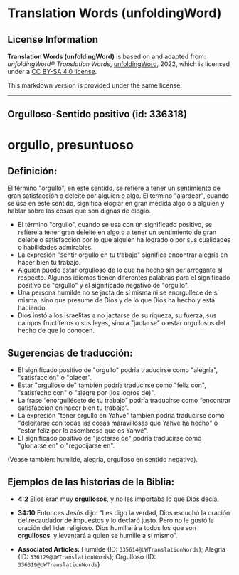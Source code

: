 # Translation Words (unfoldingWord)

## License Information

**Translation Words (unfoldingWord)** is based on and adapted from: _unfoldingWord® Translation Words_, [unfoldingWord](https://unfoldingword.org/utw), 2022, which is licensed under a [CC BY-SA 4.0 license](https://creativecommons.org/licenses/by-sa/4.0/legalcode.en).

This markdown version is provided under the same license.



--------------------------------

## Orgulloso-Sentido positivo (id: 336318)

orgullo, presuntuoso
====================

Definición:
-----------

El término "orgullo", en este sentido, se refiere a tener un sentimiento de gran satisfacción o deleite por alguien o algo. El término "alardear", cuando se usa en este sentido, significa elogiar en gran medida algo o a alguien y hablar sobre las cosas que son dignas de elogio.

* El término "orgullo", cuando se usa con un significado positivo, se refiere a tener gran deleite en algo o a tener un sentimiento de gran deleite o satisfacción por lo que alguien ha logrado o por sus cualidades o habilidades admirables.
* La expresión "sentir orgullo en tu trabajo" significa encontrar alegría en hacer bien tu trabajo.
* Alguien puede estar orgulloso de lo que ha hecho sin ser arrogante al respecto. Algunos idiomas tienen diferentes palabras para el significado positivo de "orgullo" y el significado negativo de "orgullo".
* Una persona humilde no se jacta de sí misma ni se enorgullece de sí misma, sino que presume de Dios y de lo que Dios ha hecho y está haciendo.
* Dios instó a los israelitas a no jactarse de su riqueza, su fuerza, sus campos fructíferos o sus leyes, sino a "jactarse" o estar orgullosos del hecho de que lo conocen.

Sugerencias de traducción:
--------------------------

* El significado positivo de "orgullo" podría traducirse como "alegría", "satisfacción" o "placer".
* Estar "orgulloso de" también podría traducirse como "feliz con", "satisfecho con" o "alegre por (los logros de)".
* La frase “enorgullécete de tu trabajo” podría traducirse como “encontrar satisfacción en hacer bien tu trabajo”.
* La expresión "tener orgullo en Yahvé" también podría traducirse como "deleitarse con todas las cosas maravillosas que Yahvé ha hecho" o "estar feliz por lo asombroso que es Yahvé".
* El significado positivo de "jactarse de" podría traducirse como "gloriarse en" o "regocijarse en".

(Véase también: humilde, alegría, orgulloso en sentido negativo).

Ejemplos de las historias de la Biblia:
---------------------------------------

* **4:2** Ellos eran muy **orgullosos**, y no les importaba lo que Dios decía.
* **34:10** Entonces Jesús dijo: “Les digo la verdad, Dios escuchó la oración del recaudador de impuestos y lo declaró justo. Pero no le gustó la oración del líder religioso. Dios humillará a todos los que son **orgullosos**, y levantará a quien se humille a sí mismo”.

* **Associated Articles:** Humilde (ID: `335614@UWTranslationWords`); Alegría (ID: `336129@UWTranslationWords`); Orgulloso (ID: `336319@UWTranslationWords`)

